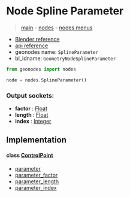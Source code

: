 # Node Spline Parameter

> [main](../structure.md) - [nodes](nodes.md) - [nodes menus](nodes_menus.md)

- [Blender reference](https://docs.blender.org/manual/en/latest/modeling/geometry_nodes/curve/spline_parameter.html)
- [api reference](https://docs.blender.org/api/current/bpy.types.GeometryNodeSplineParameter.html)
- geonodes name: `SplineParameter`
- bl_idname: `GeometryNodeSplineParameter`

```python
from geonodes import nodes

node = nodes.SplineParameter()
```

### Output sockets:

- **factor** : [Float](Float.md)
- **length** : [Float](Float.md)
- **index** : [Integer](Integer.md)

## Implementation

#### class [ControlPoint](ControlPoint.md)

 - [parameter](ControlPoint.md#parameter-property)
 - [parameter_factor](ControlPoint.md#parameter_factor-property)
 - [parameter_length](ControlPoint.md#parameter_length-property)
 - [parameter_index](ControlPoint.md#parameter_index-property)
